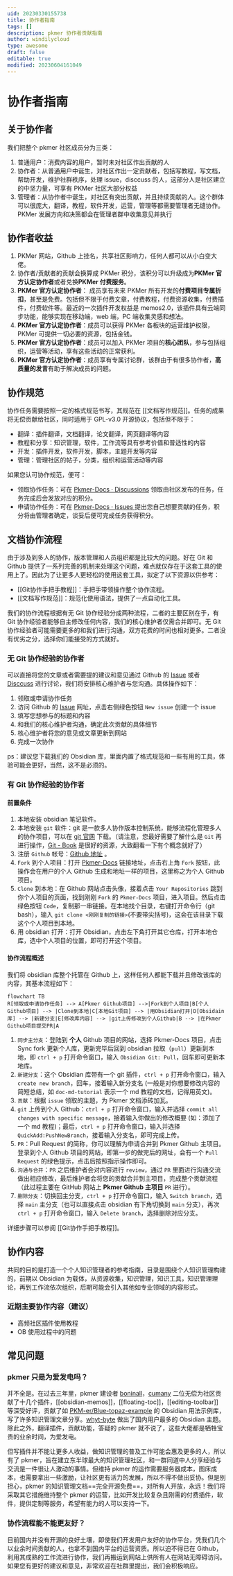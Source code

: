 ```yaml
---
uid: 20230330155738
title: 协作者指南
tags: []
description: pkmer 协作者贡献指南
author: windilycloud
type: awesome
draft: false
editable: true
modified: 20230604161049
---
```


# 协作者指南

## 关于协作者

我们把整个 pkmer 社区成员分为三类：

1. 普通用户：消费内容的用户，暂时未对社区作出贡献的人
2. 协作者：从普通用户中诞生，对社区作出一定贡献者，包括写教程，写文档，帮助开发，维护社群秩序，处理 issue，disccuss 的人，这部分人是社区建立的中坚力量，可享有 PKMer 社区大部分权益
3. 管理者：从协作者中诞生，对社区有突出贡献，并且持续贡献的人。这个群体可以很庞大，翻译，教程，软件开发，运营，管理等都需要管理者无缝协作。PKMer 发展方向和决策都会在管理者群中收集意见并执行

## 协作者收益

1. PKMer 网站，Github 上挂名，共享社区影响力，任何人都可以从小白变大佬。
2. 协作者/贡献者的贡献会换算成 PKMer 积分，该积分可以升级成为**PKMer 官方认定协作者**或者兑换**PKMer 付费服务**。
3. **PKMer 官方认定协作者**： 成员享有未来 PKMer 所有开发的**付费项目专属折扣**，甚至是免费。包括但不限于付费文章，付费教程，付费资源收集，付费插件，付费软件等。最近的一次插件开发权益是 memos2.0，该插件具有云端同步功能，能够实现在移动端，web 端，PC 端收集灵感和想法。
4. **PKMer 官方认定协作者**：成员可以获得 PKMer 各板块的运营维护权限， PKMer 可提供一切必要的资源，包括金钱。
5. **PKMer 官方认定协作者**：成员可以加入 PKMer 项目的**核心团队**，参与包括组织，运营等活动，享有这些活动的正常获利。
6. **PKMer 官方认定协作者**：成员享有专属讨论群，该群由于有很多协作者，**高质量的发言**有助于解决成员的问题。

## 协作规范

协作任务需要按照一定的格式规范书写，其规范在 [[文档写作规范]]。任务的成果将无偿贡献给社区，同时适用于 GPL-v3.0 开源协议，包括但不限于：

- 翻译：插件翻译，文档翻译，论文翻译，网页翻译等内容
- 教程和分享：知识管理，软件，工作流等具有参考价值和普适性的内容
- 开发：插件开发，软件开发，脚本，主题开发等内容
- 管理：管理社区的帖子，分类，组织和运营活动等内容

如果您认可协作规范，便可：

- 领取协作任务：可在 [Pkmer-Docs · Discussions](https://github.com/PKM-er/Pkmer-Docs/discussions) 领取由社区发布的任务，任务完成后会发放对应的积分。
- 申请协作任务：可在 [Pkmer-Docs · Issues ](https://github.com/PKM-er/Pkmer-Docs/issues) 提出您自己想要贡献的任务，积分将由管理者确定，谈妥后便可完成任务获得积分。

## 文档协作流程

由于涉及到多人的协作，版本管理和人员组织都是比较大的问题。好在 Git 和 Github 提供了一系列完善的机制来处理这个问题，难点就仅存在于这套工具的使用上了。因此为了让更多人更轻松的使用这套工具，拟定了以下资源以供参考：

- [[Git协作手把手教程]]：手把手带领操作整个协作流程。
- [[文档写作规范]]：规范化使用语法，提供了一点自动化工具。

我们的协作流程根据有无 Git 协作经验分成两种流程，二者的主要区别在于，有 Git 协作经验者能够自主修改任何内容，我们的核心维护者仅需合并即可。无 Git 协作经验者可能需要更多的和我们进行沟通，双方花费的时间也相对更多。二者没有优劣之分，选择你们能接受的方式就好。

### 无 Git 协作经验的协作者

可以直接将您的文章或者需要提的建议和意见通过 Github 的 [Issue](https://github.com/PKM-er/Pkmer-Docs/issues) 或者 [Disccuss](https://github.com/PKM-er/Pkmer-Docs/discussions) 进行讨论，我们将安排核心维护者与您沟通。具体操作如下：

1. 领取或申请协作任务
2. 访问 Github 的 [Issue](https://github.com/PKM-er/Pkmer-Docs/issues) 网址，点击右侧绿色按钮 `New issue` 创建一个 issue
3. 填写您想参与的标题和内容
4. 和我们的核心维护者沟通，确定此次贡献的具体细节
5. 核心维护者将您的意见或文章更新到网站
6. 完成一次协作

ps：建议您下载我们的 Obsidian 库，里面内置了格式规范和一些有用的工具，体验可能会更好，当然，这不是必须的。

### 有 Git 协作经验的协作者

#### 前置条件

1. 本地安装 obsidian 笔记软件。
2. 本地安装 `git` 软件：git 是一款多人协作版本控制系统，能够流程化管理多人的协作项目，可以在 [git 官网](https://git-scm.com/downloads) 下载。（请注意，您最好需要了解什么是 `Git` 再进行操作，[Git - Book](https://git-scm.com/book/zh/v2) 是很好的资源，大致翻看一下有个概念就好了）
3. 注册 `Github` 帐号：[Github 地址](https://github.com/) 。
4. `Fork` 到个人项目：打开 [Pkmer-Docs](https://github.com/PKM-er/Pkmer-Docs) 链接地址，点击右上角 `Fork` 按钮，此操作会在用户的个人 Github 生成和地址一样的项目，这里称之为个人 Github 项目。
5. `Clone` 到本地：在 Github 网站点击头像，接着点击 `Your Repositories` 跳到你个人项目的页面，找到刚刚 `Fork` 的 `Pkmer-Docs` 项目，进入项目。然后点击绿色按钮 `Code`，复制那一串链接。在本地找个目录，右键打开命令行（git bash），输入 `git clone <刚刚复制的链接>`(不要带尖括号)，这会在该目录下载这个个人项目到本地。
6. 用 obsidian 打开：打开 Obsidian，点击左下角打开其它仓库，打开本地仓库，选中个人项目的位置，即可打开这个项目。

#### 协作流程概述

我们将 obsidian 库整个托管在 Github 上，这样任何人都能下载并且修改该库的内容，其基本流程如下：

```mermaid
flowchart TB
R[领取或申请协作任务] --> A[Pkmer Github项目] -->|Fork到个人项目|B[个人 Github项目] --> |Clone到本地|C[本地Git项目] --> |用Obsidian打开|D[Obsidain库] --> |新建分支|E[修改库内容] --> |git上传修改到个人Github|B --> |在Pkmer Github项目提交PR|A
```

1. `同步主分支`：登陆到 **个人** Github 项目的网站，选择 Pkmer-Docs 项目，点击 Sync fork 更新个人库，更新完毕后回到 obsidian 拉取（`pull`）更新到本地，即 `ctrl + p` 打开命令窗口，输入 `Obsidian Git: Pull`，回车即可更新本地库。
2. `新建分支`：这个 Obsidian 库带有一个 git 插件，`ctrl + p` 打开命令窗口，输入 `create new branch`，回车，接着输入新分支名 (一般是对你想要修改内容的简短总结，如 `doc-md-tutorial` 表示一个 md 教程的文档，记得用英文)。
3. `贡献`：根据 `issue` 领取的主题，为 Pkmer 文档添砖加瓦。
4. `git` 上传到个人 Github：`ctrl + p` 打开命令窗口，输入并选择 `commit all changes with specific message`，接着输入你做出的修改概要 (如：添加了一个 md 教程)；最后，`ctrl + p` 打开命令窗口，输入并选择 `QuickAdd:PushNewBranch`，接着输入分支名，即可完成上传。
5. `PR`：Pull Request 的简称，你可以理解为申请合并到 Pkmer Github 主项目。登录到个人 Github 项目的网站，即第一步的做完后的网址，会有一个 `Pull Request` 的绿色提示，点击后按照指示操作即可。
6. `沟通与合并`：`PR` 之后维护者会对内容进行 `review`，通过 `PR` 里面进行沟通交流做出相应修改，最后维护者会将您的贡献合并到主项目，完成整个贡献流程（此过程主要在 GitHub 网站上 **Pkmer Github 主项目** `PR` 进行）。
7. `删除分支`：切换回主分支，`ctrl + p` 打开命令窗口，输入 `Switch branch`，选择 `main` 主分支（也可以直接点击 obsidian 有下角切换到 `main` 分支），再次 `ctrl + p` 打开命令窗口，输入 `Delete branch`，选择删除对应分支。

详细步骤可以参阅 [[Git协作手把手教程]]。

## 协作内容

共同的目的是打造一个个人知识管理者的参考指南，目录是围绕个人知识管理构建的，前期以 Obsidian 为载体，从资源收集，知识管理，知识工具，知识管理理论，再到工作流依次组织，后期可能会引入其他如专业领域的内容形式。

### 近期主要协作内容（建议）

- 高频社区插件使用教程
- OB 使用过程中的问题

## 常见问题

### pkmer 只是为爱发电吗？

并不全是。在过去三年里，pkmer 建设者 [boninall](https://github.com/Quorafind)，[cumany](https://github.com/cumany) 二位无偿为社区贡献了十几个插件，[[obsidian-memos]]，[[floating-toc]]，[[editing-toolbar]] 等深受好评，贡献了如 [PKM-er/Blue-topaz-example](https://github.com/PKM-er/Blue-topaz-example) 的 Obsidian 用法示例库，写了许多知识管理文章分享。[whyt-byte](https://github.com/whyt-byte) 做出了国内用户最多的 Obsidian 主题。除此之外，翻译插件，贡献功能，答疑的 pkmer 就不说了，这些大佬都是牺牲宝贵的业余时间，为爱发电。

但写插件并不能让更多人收益，做知识管理的普及工作可能会惠及更多的人，所以有了 pkmer，旨在建立东半球最大的知识管理社区，和一群同道中人分享经验与交流是一件很让人激动的事情。但维持 pkmer 的运作需要服务器成本，图床成本，也需要拿出一些激励，让社区更有活力的发展，所以不得不做出妥协。但是别担心，pkmer 的知识管理文档==完全开源免费==，对所有人开放，永远！我们将采取其它措施维持整个 pkmer 的运营，比如开发比较复杂且刚需的付费插件，软件，提供定制等服务，希望有能力的人可以支持一下。

### 协作流程能不能更友好？

目前国内并没有开源的良好土壤，即使我们开发用户友好的协作平台，凭我们几个以业余时间贡献的人，也拿不到国内平台的运营资质。所以迫不得已在 Github，利用其成熟的工作流进行协作，我们再搬运到网站上供所有人在网站无障碍访问。如果您有更好的建议和意见，非常欢迎在社群里提出，我们会积极响应。